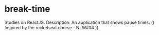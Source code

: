 # break-time
Studies on ReactJS. Description: An application that shows pause times. (( Inspired by the rocketseat course - NLW#04 ))
